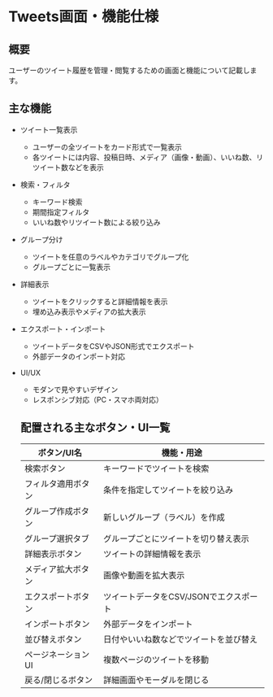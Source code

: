 # Tweets画面・機能仕様

## 概要
ユーザーのツイート履歴を管理・閲覧するための画面と機能について記載します。

## 主な機能
- ツイート一覧表示
  - ユーザーの全ツイートをカード形式で一覧表示
  - 各ツイートには内容、投稿日時、メディア（画像・動画）、いいね数、リツイート数などを表示
- 検索・フィルタ
  - キーワード検索
  - 期間指定フィルタ
  - いいね数やリツイート数による絞り込み
- グループ分け
  - ツイートを任意のラベルやカテゴリでグループ化
  - グループごとに一覧表示
- 詳細表示
  - ツイートをクリックすると詳細情報を表示
  - 埋め込み表示やメディアの拡大表示
- エクスポート・インポート
  - ツイートデータをCSVやJSON形式でエクスポート
  - 外部データのインポート対応
- UI/UX
  - モダンで見やすいデザイン
  - レスポンシブ対応（PC・スマホ両対応）

  ## 配置される主なボタン・UI一覧

  | ボタン/UI名         | 機能・用途                                 |
  |---------------------|--------------------------------------------|
  | 検索ボタン          | キーワードでツイートを検索                 |
  | フィルタ適用ボタン  | 条件を指定してツイートを絞り込み           |
  | グループ作成ボタン  | 新しいグループ（ラベル）を作成             |
  | グループ選択タブ    | グループごとにツイートを切り替え表示       |
  | 詳細表示ボタン      | ツイートの詳細情報を表示                   |
  | メディア拡大ボタン  | 画像や動画を拡大表示                       |
  | エクスポートボタン  | ツイートデータをCSV/JSONでエクスポート      |
  | インポートボタン    | 外部データをインポート                     |
  | 並び替えボタン      | 日付やいいね数などでツイートを並び替え     |
  | ページネーションUI  | 複数ページのツイートを移動                 |
  | 戻る/閉じるボタン   | 詳細画面やモーダルを閉じる                 |
